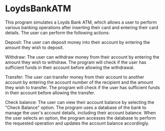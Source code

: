 # LoydsBankATM
This program simulates a Loyds Bank ATM, which allows a user to perform various banking operations after inserting their card and entering their card details. The user can perform the following actions:

Deposit: The user can deposit money into their account by entering the amount they wish to deposit.

Withdraw: The user can withdraw money from their account by entering the amount they wish to withdraw. 
The program will check if the user has sufficient funds in their account before allowing the withdrawal.

Transfer: The user can transfer money from their account to another account by entering the account number of the recipient and the amount they wish to transfer. 
The program will check if the user has sufficient funds in their account before allowing the transfer.

Check balance: The user can view their account balance by selecting the "Check Balance" option.
The program uses a database of the bank to manage the user's account details, including their account balance. 
When the user selects an option, the program accesses the database to perform the requested operation and updates the account balance accordingly.
